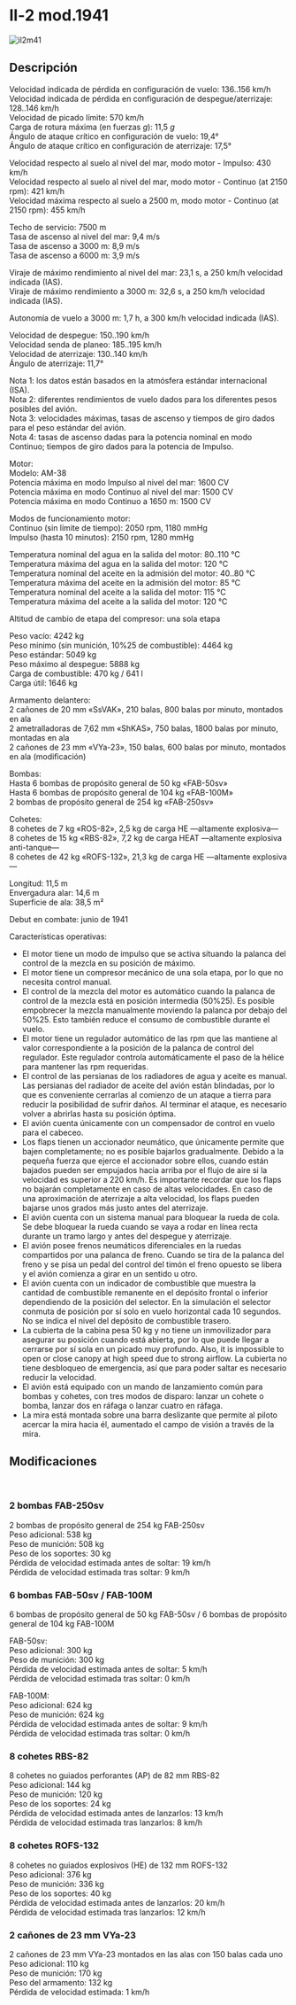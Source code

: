 # Il-2 mod.1941  
  
![il2m41](../images/il2m41.png)  
  
## Descripción  
  
Velocidad indicada de pérdida en configuración de vuelo: 136..156 km/h  
Velocidad indicada de pérdida en configuración de despegue/aterrizaje: 128..146 km/h  
Velocidad de picado límite: 570 km/h  
Carga de rotura máxima (en fuerzas <i>g</i>): 11,5 <i>g</i>  
Ángulo de ataque crítico en configuración de vuelo: 19,4°  
Ángulo de ataque crítico en configuración de aterrizaje: 17,5°  
  
Velocidad respecto al suelo al nivel del mar, modo motor - Impulso: 430 km/h  
Velocidad respecto al suelo al nivel del mar, modo motor - Continuo (at 2150 rpm): 421 km/h  
Velocidad máxima respecto al suelo a 2500 m, modo motor - Continuo (at 2150 rpm): 455 km/h  
  
Techo de servicio: 7500 m  
Tasa de ascenso al nivel del mar: 9,4 m/s  
Tasa de ascenso a 3000 m: 8,9 m/s  
Tasa de ascenso a 6000 m: 3,9 m/s  
  
Viraje de máximo rendimiento al nivel del mar: 23,1 s, a 250 km/h velocidad indicada (IAS).  
Viraje de máximo rendimiento a 3000 m: 32,6 s, a 250 km/h velocidad indicada (IAS).  
  
Autonomía de vuelo a 3000 m: 1,7 h, a 300 km/h velocidad indicada (IAS).  
  
Velocidad de despegue: 150..190 km/h  
Velocidad senda de planeo: 185..195 km/h  
Velocidad de aterrizaje: 130..140 km/h  
Ángulo de aterrizaje: 11,7°  
  
Nota 1: los datos están basados en la atmósfera estándar internacional (ISA).  
Nota 2: diferentes rendimientos de vuelo dados para los diferentes pesos posibles del avión.  
Nota 3: velocidades máximas, tasas de ascenso y tiempos de giro dados para el peso estándar del avión.  
Nota 4: tasas de ascenso dadas para la potencia nominal en modo Continuo; tiempos de giro dados para la potencia de Impulso.  
  
Motor:  
Modelo: AM-38  
Potencia máxima en modo Impulso al nivel del mar: 1600 CV  
Potencia máxima en modo Continuo al nivel del mar: 1500 CV  
Potencia máxima en modo Continuo a 1650 m: 1500 CV  
  
Modos de funcionamiento motor:  
Continuo (sin límite de tiempo): 2050 rpm, 1180 mmHg  
Impulso (hasta 10 minutos): 2150 rpm, 1280 mmHg  
  
Temperatura nominal del agua en la salida del motor: 80..110 °C  
Temperatura máxima del agua en la salida del motor: 120 °C  
Temperatura nominal del aceite en la admisión del motor: 40..80 °C  
Temperatura máxima del aceite en la admisión del motor: 85 °C  
Temperatura nominal del aceite a la salida del motor: 115 °C  
Temperatura máxima del aceite a la salida del motor: 120 °C  
  
Altitud de cambio de etapa del compresor: una sola etapa  
  
Peso vacío: 4242 kg  
Peso mínimo (sin munición, 10%25 de combustible): 4464 kg  
Peso estándar: 5049 kg  
Peso máximo al despegue: 5888 kg  
Carga de combustible: 470 kg / 641 l  
Carga útil: 1646 kg  
  
Armamento delantero:  
2 cañones de 20 mm «SsVAK», 210 balas, 800 balas por minuto, montados en ala  
2 ametralladoras de 7,62 mm «ShKAS», 750 balas, 1800 balas por minuto, montadas en ala  
2 cañones de 23 mm «VYa-23», 150 balas, 600 balas por minuto, montados en ala (modificación)  
  
Bombas:  
Hasta 6 bombas de propósito general de 50 kg «FAB-50sv»  
Hasta 6 bombas de propósito general de 104 kg «FAB-100M»  
2 bombas de propósito general de 254 kg «FAB-250sv»  
  
Cohetes:  
8 cohetes de 7 kg «ROS-82», 2,5 kg de carga HE —altamente explosiva—  
8 cohetes de 15 kg «RBS-82», 7,2 kg de carga HEAT —altamente explosiva anti-tanque—  
8 cohetes de 42 kg «ROFS-132», 21,3 kg de carga HE —altamente explosiva—  
  
Longitud: 11,5 m  
Envergadura alar: 14,6 m  
Superficie de ala: 38,5 m²  
  
Debut en combate: junio de 1941  
  
Características operativas:  
- El motor tiene un modo de impulso que se activa situando la palanca del control de la mezcla en su posición de máximo.  
- El motor tiene un compresor mecánico de una sola etapa, por lo que no necesita control manual.  
- El control de la mezcla del motor es automático cuando la palanca de control de la mezcla está en posición intermedia (50%25). Es posible empobrecer la mezcla manualmente moviendo la palanca por debajo del 50%25. Esto también reduce el consumo de combustible durante el vuelo.  
- El motor tiene un regulador automático de las rpm que las mantiene al valor correspondiente a la posición de la palanca de control del regulador. Este regulador controla automáticamente el paso de la hélice para mantener las rpm requeridas.  
- El control de las persianas de los radiadores de agua y aceite es manual. Las persianas del radiador de aceite del avión están blindadas, por lo que es conveniente cerrarlas al comienzo de un ataque a tierra para reducir la posibilidad de sufrir daños. Al terminar el ataque, es necesario volver a abrirlas hasta su posición óptima.  
- El avión cuenta únicamente con un compensador de control en vuelo para el cabeceo.  
- Los flaps tienen un accionador neumático, que únicamente permite que bajen completamente; no es posible bajarlos gradualmente. Debido a la pequeña fuerza que ejerce el accionador sobre ellos, cuando están bajados pueden ser empujados hacia arriba por el flujo de aire si la velocidad es superior a 220 km/h. Es importante recordar que los flaps no bajarán completamente en caso de altas velocidades. En caso de una aproximación de aterrizaje a alta velocidad, los flaps pueden bajarse unos grados más justo antes del aterrizaje.  
- El avión cuenta con un sistema manual para bloquear la rueda de cola. Se debe bloquear la rueda cuando se vaya a rodar en línea recta durante un tramo largo y antes del despegue y aterrizaje.  
- El avión posee frenos neumáticos diferenciales en la ruedas compartidos por una palanca de freno. Cuando se tira de la palanca del freno y se pisa un pedal del control del timón el freno opuesto se libera y el avión comienza a girar en un sentido u otro.  
- El avión cuenta con un indicador de combustible que muestra la cantidad de combustible remanente en el depósito frontal o inferior dependiendo de la posición del selector. En la simulación el selector conmuta de posición por sí solo en vuelo horizontal cada 10 segundos. No se indica el nivel del depósito de combustible trasero.   
- La cubierta de la cabina pesa 50 kg y no tiene un inmovilizador para asegurar su posición cuando está abierta, por lo que puede llegar a cerrarse por sí sola en un picado muy profundo. Also, it is impossible to open or close canopy at high speed due to strong airflow. La cubierta no tiene desbloqueo de emergencia, así que para poder saltar es necesario reducir la velocidad.  
- El avión está equipado con un mando de lanzamiento común para bombas y cohetes, con tres modos de disparo: lanzar un cohete o bomba, lanzar dos en ráfaga o lanzar cuatro en ráfaga.  
- La mira está montada sobre una barra deslizante que permite al piloto acercar la mira hacia él, aumentado el campo de visión a través de la mira.  
  
## Modificaciones  
  ﻿
  
### 2 bombas FAB-250sv  
  
2 bombas de propósito general de 254 kg FAB-250sv  
Peso adicional: 538 kg  
Peso de munición: 508 kg  
Peso de los soportes: 30 kg  
Pérdida de velocidad estimada antes de soltar: 19 km/h  
Pérdida de velocidad estimada tras soltar: 9 km/h  ﻿
  
### 6 bombas FAB-50sv / FAB-100M  
  
6 bombas de propósito general de 50 kg FAB-50sv / 6 bombas de propósito general de 104 kg FAB-100M  
  
FAB-50sv:  
Peso adicional: 300 kg  
Peso de munición: 300 kg  
Pérdida de velocidad estimada antes de soltar: 5 km/h  
Pérdida de velocidad estimada tras soltar: 0 km/h  
  
FAB-100M:  
Peso adicional: 624 kg  
Peso de munición: 624 kg  
Pérdida de velocidad estimada antes de soltar: 9 km/h  
Pérdida de velocidad estimada tras soltar: 0 km/h  ﻿
  
### 8 cohetes RBS-82  
  
8 cohetes no guiados perforantes (AP) de 82 mm RBS-82  
Peso adicional: 144 kg  
Peso de munición: 120 kg  
Peso de los soportes: 24 kg  
Pérdida de velocidad estimada antes de lanzarlos: 13 km/h  
Pérdida de velocidad estimada tras lanzarlos: 8 km/h  ﻿
  
### 8 cohetes ROFS-132  
  
8 cohetes no guiados explosivos (HE) de 132 mm ROFS-132  
Peso adicional: 376 kg  
Peso de munición: 336 kg  
Peso de los soportes: 40 kg  
Pérdida de velocidad estimada antes de lanzarlos: 20 km/h  
Pérdida de velocidad estimada tras lanzarlos: 12 km/h  ﻿
  
### 2 cañones de 23 mm VYa-23  
  
2 cañones de 23 mm VYa-23 montados en las alas con 150 balas cada uno  
Peso adicional: 110 kg  
Peso de munición: 170 kg  
Peso del armamento: 132 kg  
Pérdida de velocidad estimada: 1 km/h  